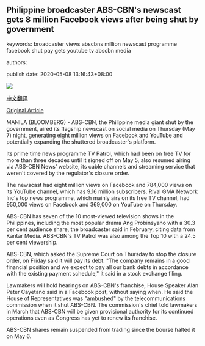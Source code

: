 ## Philippine broadcaster ABS-CBN's newscast gets 8 million Facebook views after being shut by government

keywords: broadcaster views abscbns million newscast programme facebook shut pay gets youtube tv abscbn media

authors: 

publish date: 2020-05-08 13:16:43+08:00

![](https://www.straitstimes.com/sites/default/files/styles/x_large/public/articles/2020/05/08/ab_abs-cbn_080520.jpg?itok=4VzWWcgx)

[中文翻译](Philippine%20broadcaster%20ABS-CBN%27s%20newscast%20gets%208%20million%20Facebook%20views%20after%20being%20shut%20by%20government_zh.md)

[Original Article](https://www.straitstimes.com/asia/se-asia/shuttered-abs-cbns-newscast-gets-8-million-facebook-views)

MANILA (BLOOMBERG) - ABS-CBN, the Philippine media giant shut by the government, aired its flagship newscast on social media on Thursday (May 7) night, generating eight million views on Facebook and YouTube and potentially expanding the shuttered broadcaster's platform.

Its prime time news programme TV Patrol, which had been on free TV for more than three decades until it signed off on May 5, also resumed airing via ABS-CBN News' website, its cable channels and streaming service that weren't covered by the regulator's closure order.

The newscast had eight million views on Facebook and 784,000 views on its YouTube channel, which has 9.16 million subscribers. Rival GMA Network Inc's top news programme, which mainly airs on its free TV channel, had 950,000 views on Facebook and 369,000 on YouTube on Thursday.

ABS-CBN has seven of the 10 most-viewed television shows in the Philippines, including the most popular drama Ang Probinsyano with a 30.3 per cent audience share, the broadcaster said in February, citing data from Kantar Media. ABS-CBN's TV Patrol was also among the Top 10 with a 24.5 per cent viewership.

ABS-CBN, which asked the Supreme Court on Thursday to stop the closure order, on Friday said it will pay its debt. "The company remains in a good financial position and we expect to pay all our bank debts in accordance with the existing payment schedule," it said in a stock exchange filing.

Lawmakers will hold hearings on ABS-CBN's franchise, House Speaker Alan Peter Cayetano said in a Facebook post, without saying when. He said the House of Representatives was "ambushed" by the telecommunications commission when it shut ABS-CBN. The commission's chief told lawmakers in March that ABS-CBN will be given provisional authority for its continued operations even as Congress has yet to renew its franchise.

ABS-CBN shares remain suspended from trading since the bourse halted it on May 6.